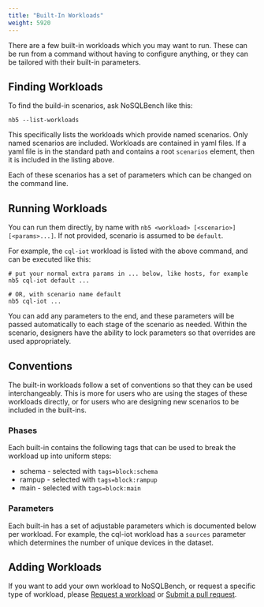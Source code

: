 ```yaml
---
title: "Built-In Workloads"
weight: 5920
---
```


There are a few built-in workloads which you may want to run. These can be run from a command
without having to configure anything, or they can be tailored with their built-in parameters.

## Finding Workloads

To find the build-in scenarios, ask NoSQLBench like this:

    nb5 --list-workloads

This specifically lists the workloads which provide named scenarios. Only named scenarios are
included. Workloads are contained in yaml files. If a yaml file is in the standard path and contains
a root `scenarios` element, then it is included in the listing above.

Each of these scenarios has a set of parameters which can be changed on the command line.

## Running Workloads

You can run them directly, by name with `nb5 <workload> [<scenario>] [<params>...]`. If not provided,
scenario is assumed to be `default`.

For example, the `cql-iot` workload is listed with the above command, and can be executed like this:

    # put your normal extra params in ... below, like hosts, for example
    nb5 cql-iot default ...

    # OR, with scenario name default
    nb5 cql-iot ...

You can add any parameters to the end, and these parameters will be passed automatically to each
stage of the scenario as needed. Within the scenario, designers have the ability to lock parameters
so that overrides are used appropriately.

## Conventions

The built-in workloads follow a set of conventions so that they can be used interchangeably. This is
more for users who are using the stages of these workloads directly, or for users who are designing
new scenarios to be included in the built-ins.

### Phases

Each built-in contains the following tags that can be used to break the workload up into uniform
steps:

- schema - selected with `tags=block:schema`
- rampup - selected with `tags=block:rampup`
- main - selected with `tags=block:main`

### Parameters

Each built-in has a set of adjustable parameters which is documented below per workload. For
example, the cql-iot workload has a `sources` parameter which determines the number of unique
devices in the dataset.

## Adding Workloads

If you want to add your own workload to NoSQLBench, or request a specific type of workload, please
[Request a workload](https://github.com/nosqlbench/nosqlbench/issues) or
[Submit a pull request](https://github.com/nosqlbench/nosqlbench/pulls).

